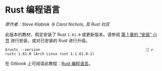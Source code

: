 # Rust 编程语言

*原作者：Steve Klabnik 与 Carol Nichols, 及 Rust 社区*

此版本的教材，假定安装了 Rust `1.61.0` 或更新版本。请参阅 [第 1 章的 “安装” 小节](Ch01_Getting_Started.md#Installation) 进行安装，或对已安装的 Rust 进行升级。

```console
$rustc --version                                                  ✔ 
rustc 1.61.0 (Arch Linux rust 1:1.61.0-1)
```

在 Gitbook 上可阅读此教程：[Rust 编程语言](https://rust.xfoss.com)。
